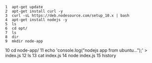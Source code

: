     1  apt-get update
    2  apt-get install curl -y
    3  curl -sL https://deb.nodesource.com/setup_10.x | bash
    4  apt-get install nodejs -y
    5  ls
    6  cd opt/
    7  ls
    8  dir
    9  mkdir node-app
   10  cd node-app/
   11  echo 'console.log("nodejs app from ubuntu...");' > index.js
   12  ls
   13  cat index.js
   14  node index.js
   15  history